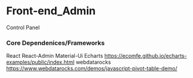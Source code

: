 # Front-end_Admin
Control Panel 

### Core Dependenices/Frameworks
React
React-Admin
Material-Ui
Echarts
https://ecomfe.github.io/echarts-examples/public/index.html
webdatarocks
https://www.webdatarocks.com/demos/javascript-pivot-table-demo/

